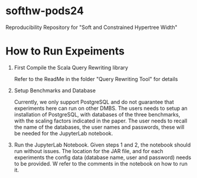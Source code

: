 # softhw-pods24
Reproducibility Repository for "Soft and Constrained Hypertree Width"


# How to Run Expeiments 

1) First Compile the Scala Query Rewriting library

   Refer to the ReadMe in the folder "Query Rewriting Tool" for details

2) Setup Benchmarks and Database

   Currently, we only support PostgreSQL and do not guarantee that experiments here can run on other DMBS. The users needs to setup an installation of PostgreSQL, with databases of the three benchmarks, with the scaling factors indicated in the paper. The user needs to recall the name of the databases, the user names and passwords, these will be needed for the JupyterLab notebook.

3) Run the JupyterLab Notebook.
   Given steps 1 and 2, the notebook should run without issues. The location for the JAR file, and for each experiments the config data (database name, user and password) needs to be provided. W refer to the comments in the notebook on how to run it.
